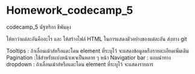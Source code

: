 # Homework_codecamp_5
codecamp_5
นัฐฑริกา ชีพันดุง


ให้หาว่าแต่ละอันคืออะไร และ ให้สร้างไฟล์ HTML ในการแสดงตัวอย่างของแต่ละอัน ส่งทาง git

Tooltips : ถ้าเลื่อนเม้าส์หรือแตะโดน element ที่ระบุไว้ จะแสดงข้อมูลหรือรายละเอียดเพิ่มเติม
Pagination :ใช้สำหรับเเบ่งหน้าเพจเป็นหลาย ๆ หน้า
Navigatior bar : แถบนำทาง
dropdown : ถ้าเลื่อนเม้าส์หรือแตะโดน element ที่ระบุไว้ จะแสดงรายการ

